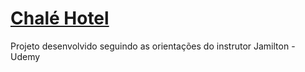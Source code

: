 # **[Chalé Hotel](https://viniaraujo99.github.io/Chale-Hotel/)**

Projeto desenvolvido seguindo as orientações do instrutor Jamilton - Udemy

